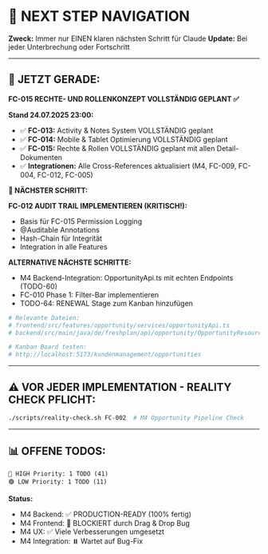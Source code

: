 # 🧭 NEXT STEP NAVIGATION

**Zweck:** Immer nur EINEN klaren nächsten Schritt für Claude
**Update:** Bei jeder Unterbrechung oder Fortschritt

---

## 🎯 JETZT GERADE:

**FC-015 RECHTE- UND ROLLENKONZEPT VOLLSTÄNDIG GEPLANT ✅**

**Stand 24.07.2025 23:00:**
- ✅ **FC-013:** Activity & Notes System VOLLSTÄNDIG geplant
- ✅ **FC-014:** Mobile & Tablet Optimierung VOLLSTÄNDIG geplant
- ✅ **FC-015:** Rechte & Rollen VOLLSTÄNDIG geplant mit allen Detail-Dokumenten
- ✅ **Integrationen:** Alle Cross-References aktualisiert (M4, FC-009, FC-004, FC-012, FC-005)

**🚀 NÄCHSTER SCHRITT:**

**FC-012 AUDIT TRAIL IMPLEMENTIEREN (KRITISCH!):**
- Basis für FC-015 Permission Logging
- @Auditable Annotations
- Hash-Chain für Integrität
- Integration in alle Features

**ALTERNATIVE NÄCHSTE SCHRITTE:**
- M4 Backend-Integration: OpportunityApi.ts mit echten Endpoints (TODO-60)
- FC-010 Phase 1: Filter-Bar implementieren
- TODO-64: RENEWAL Stage zum Kanban hinzufügen

```bash
# Relevante Dateien:
# frontend/src/features/opportunity/services/opportunityApi.ts
# backend/src/main/java/de/freshplan/api/opportunity/OpportunityResource.java

# Kanban Board testen:
# http://localhost:5173/kundenmanagement/opportunities
```

---

## ⚠️ VOR JEDER IMPLEMENTATION - REALITY CHECK PFLICHT:
```bash
./scripts/reality-check.sh FC-002  # M4 Opportunity Pipeline Check
```

---

## 📊 OFFENE TODOS:
```
🔴 HIGH Priority: 1 TODO (41)
🟢 LOW Priority: 1 TODO (11)
```

**Status:**
- M4 Backend: ✅ PRODUCTION-READY (100% fertig)
- M4 Frontend: 🔴 BLOCKIERT durch Drag & Drop Bug
- M4 UX: ✅ Viele Verbesserungen umgesetzt
- M4 Integration: ⏸️ Wartet auf Bug-Fix